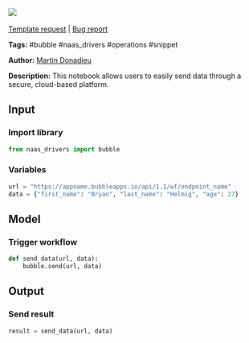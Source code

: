 <a href="https://app.naas.ai/user-redirect/naas/downloader?url=https://raw.githubusercontent.com/jupyter-naas/awesome-notebooks/master/Bubble/Bubble_Send_data.ipynb" target="_parent"><img src="https://naasai-public.s3.eu-west-3.amazonaws.com/open_in_naas.svg"/></a><br><br><a href="https://github.com/jupyter-naas/awesome-notebooks/issues/new?assignees=&labels=&template=template-request.md&title=Tool+-+Action+of+the+notebook+">Template request</a> | <a href="https://github.com/jupyter-naas/awesome-notebooks/issues/new?assignees=&labels=bug&template=bug_report.md&title=Bubble+-+Send+data:+Error+short+description">Bug report</a>

**Tags:** #bubble #naas_drivers #operations #snippet

**Author:** [Martin Donadieu](https://www.linkedin.com/in/martindonadieu/)

**Description:** This notebook allows users to easily send data through a secure, cloud-based platform.

## Input

### Import library


```python
from naas_drivers import bubble
```

### Variables


```python
url = "https://appname.bubbleapps.io/api/1.1/wf/endpoint_name"
data = {"first_name": "Bryan", "last_name": "Helmig", "age": 27}
```

## Model

### Trigger workflow


```python
def send_data(url, data):
    bubble.send(url, data)
```

## Output

### Send result


```python
result = send_data(url, data)
```
